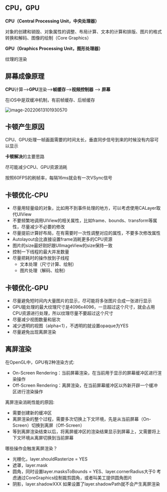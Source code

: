 ## CPU，GPU

**CPU（Central Processing Unit，中央处理器）**

对象的创建和销毁、对象属性的调整、布局计算、文本的计算和排版、图片的格式转换和解码、图像的绘制（Core Graphics）

**GPU（Graphics Processing Unit，图形处理器）**

纹理的渲染

## 屏幕成像原理

**CPU**计算-->**GPU**渲染-->**帧缓存**-->**视频控制器** --> **屏幕**

在iOS中是双缓冲机制，有前帧缓存、后帧缓存

![image-20220613101930570](http://xingyajie.oss-cn-hangzhou.aliyuncs.com/uPic/image-20220613101930570.png)

## 卡顿产生原因

CPU、GPU处理一帧画面需要的时间太长，垂直同步信号到来的时候没有内容可以显示

**卡顿解决**的主要思路

尽可能减少CPU、GPU资源消耗

按照60FPS的刷帧率，每隔16ms就会有一次VSync信号

## 卡顿优化-CPU

- 尽量用轻量级的对象，比如用不到事件处理的地方，可以考虑使用CALayer取代UIView
- 不要频繁地调用UIView的相关属性，比如frame、bounds、transform等属性，尽量减少不必要的修改
- 尽量提前计算好布局，在有需要时一次性调整对应的属性，不要多次修改属性
- Autolayout会比直接设置frame消耗更多的CPU资源
- 图片的size最好刚好跟UIImageView的size保持一致
- 控制一下线程的最大并发数量
- 尽量把耗时的操作放到子线程
  - 文本处理（尺寸计算、绘制）
  - 图片处理（解码、绘制）

## 卡顿优化-GPU

- 尽量避免短时间内大量图片的显示，尽可能将多张图片合成一张进行显示
- GPU能处理的最大纹理尺寸是4096x4096，一旦超过这个尺寸，就会占用CPU资源进行处理，所以纹理尽量不要超过这个尺寸
- 尽量减少视图数量和层次
- 减少透明的视图（alpha<1），不透明的就设置opaque为YES
- 尽量避免出现离屏渲染

## 离屏渲染

在OpenGL中，GPU有2种渲染方式:

- On-Screen Rendering：当前屏幕渲染，在当前用于显示的屏幕缓冲区进行渲染操作
- Off-Screen Rendering：离屏渲染，在当前屏幕缓冲区以外新开辟一个缓冲区进行渲染操作

离屏渲染消耗性能的原因:

- 需要创建新的缓冲区
- 离屏渲染的整个过程，需要多次切换上下文环境，先是从当前屏幕（On-Screen）切换到离屏（Off-Screen）
- 等到离屏渲染结束以后，将离屏缓冲区的渲染结果显示到屏幕上，又需要将上下文环境从离屏切换到当前屏幕

哪些操作会触发离屏渲染？

- 光栅化，layer.shouldRasterize = YES
- 遮罩，layer.mask
- 圆角，同时设置layer.masksToBounds = YES、layer.cornerRadius大于0
  考虑通过CoreGraphics绘制裁剪圆角，或者叫美工提供圆角图片
- 阴影，layer.shadowXXX
  如果设置了layer.shadowPath就不会产生离屏渲染



